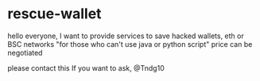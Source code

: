 # rescue-wallet
hello everyone, I want to provide services to save hacked wallets, eth or BSC networks  "for those who can't use java or python script"  price can be negotiated

please contact this
If you want to ask,
@Tndg10

